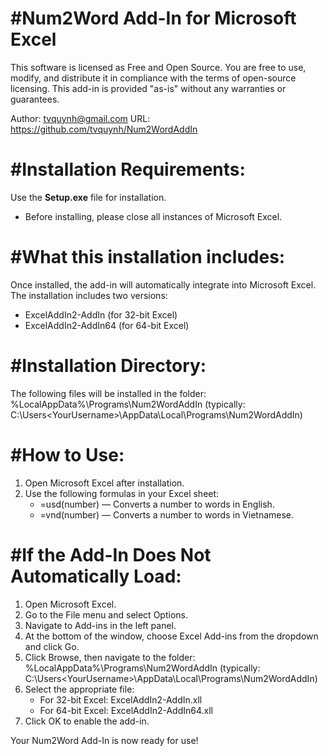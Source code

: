#Num2Word Add-In for Microsoft Excel
===================================

This software is licensed as Free and Open Source. You are free to use, modify, and distribute it in compliance with the terms of open-source licensing. This add-in is provided "as-is" without any warranties or guarantees.

Author: tvquynh@gmail.com
URL: https://github.com/tvquynh/Num2WordAddIn

#Installation Requirements:
=========================
Use the <b>Setup.exe</b> file for installation.
- Before installing, please close all instances of Microsoft Excel.

#What this installation includes:
===============================
Once installed, the add-in will automatically integrate into Microsoft Excel. The installation includes two versions:
- ExcelAddIn2-AddIn (for 32-bit Excel)
- ExcelAddIn2-AddIn64 (for 64-bit Excel)

#Installation Directory:
========================
The following files will be installed in the folder:
%LocalAppData%\Programs\Num2WordAddIn
(typically: C:\Users\<YourUsername>\AppData\Local\Programs\Num2WordAddIn)

#How to Use:
============
1. Open Microsoft Excel after installation.
2. Use the following formulas in your Excel sheet:
   - =usd(number) — Converts a number to words in English.
   - =vnd(number) — Converts a number to words in Vietnamese.

#If the Add-In Does Not Automatically Load:
===========================================
1. Open Microsoft Excel.
2. Go to the File menu and select Options.
3. Navigate to Add-ins in the left panel.
4. At the bottom of the window, choose Excel Add-ins from the dropdown and click Go.
5. Click Browse, then navigate to the folder:
   %LocalAppData%\Programs\Num2WordAddIn
   (typically: C:\Users\<YourUsername>\AppData\Local\Programs\Num2WordAddIn)
6. Select the appropriate file:
   - For 32-bit Excel: ExcelAddIn2-AddIn.xll
   - For 64-bit Excel: ExcelAddIn2-AddIn64.xll
7. Click OK to enable the add-in.

Your Num2Word Add-In is now ready for use!
